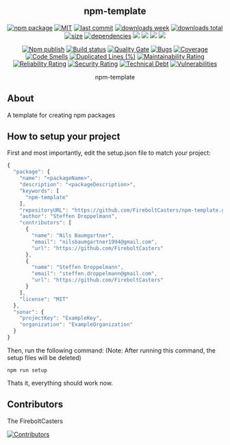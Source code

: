 <h2 align="center">
    npm-template
</h2>

<p align="center">
  <a href="https://badge.fury.io/js/consys.svg"><img src="https://badge.fury.io/js/consys.svg" alt="npm package" /></a>
  <a href="https://img.shields.io/github/license/FireboltCasters/consys"><img src="https://img.shields.io/github/license/FireboltCasters/consys" alt="MIT" /></a>
  <a href="https://img.shields.io/github/last-commit/FireboltCasters/consys?logo=git"><img src="https://img.shields.io/github/last-commit/FireboltCasters/consys?logo=git" alt="last commit" /></a>
  <a href="https://www.npmjs.com/package/consys"><img src="https://img.shields.io/npm/dm/consys.svg" alt="downloads week" /></a>
  <a href="https://www.npmjs.com/package/consys"><img src="https://img.shields.io/npm/dt/consys.svg" alt="downloads total" /></a>
  <a href="https://github.com/FireboltCasters/consys"><img src="https://shields.io/github/languages/code-size/FireboltCasters/consys" alt="size" /></a>
  <a href="https://david-dm.org/FireboltCasters/consysg"><img src="https://david-dm.org/FireboltCasters/consys/status.svg" alt="dependencies" /></a>
  <a href="https://app.fossa.com/projects/git%2Bgithub.com%2FFireboltCasters%2Fconsys?ref=badge_shield" alt="FOSSA Status"><img src="https://app.fossa.com/api/projects/git%2Bgithub.com%2FFireboltCasters%2Fconsys.svg?type=shield"/></a>
  <a href="https://github.com/google/gts" alt="Google TypeScript Style"><img src="https://img.shields.io/badge/code%20style-google-blueviolet.svg"/></a>
  <a href="https://shields.io/" alt="Google TypeScript Style"><img src="https://img.shields.io/badge/uses-TypeScript-blue.svg"/></a>
  <a href="https://github.com/marketplace/actions/lint-action"><img src="https://img.shields.io/badge/uses-Lint%20Action-blue.svg"/></a>
</p>

<p align="center">
  <a href="https://github.com/FireboltCasters/consys/actions/workflows/npmPublish.yml"><img src="https://github.com/FireboltCasters/consys/actions/workflows/npmPublish.yml/badge.svg" alt="Npm publish" /></a>
  <a href="https://github.com/FireboltCasters/consys/actions/workflows/linter.yml"><img src="https://github.com/FireboltCasters/consys/actions/workflows/linter.yml/badge.svg" alt="Build status" /></a>
  <a href="https://sonarcloud.io/dashboard?id=FireboltCasters_consys"><img src="https://sonarcloud.io/api/project_badges/measure?project=FireboltCasters_consys&metric=alert_status" alt="Quality Gate" /></a>
  <a href="https://sonarcloud.io/dashboard?id=FireboltCasters_consys"><img src="https://sonarcloud.io/api/project_badges/measure?project=FireboltCasters_consys&metric=bugs" alt="Bugs" /></a>
  <a href="https://sonarcloud.io/dashboard?id=FireboltCasters_consys"><img src="https://sonarcloud.io/api/project_badges/measure?project=FireboltCasters_consys&metric=coverage" alt="Coverage" /></a>
  <a href="https://sonarcloud.io/dashboard?id=FireboltCasters_consys"><img src="https://sonarcloud.io/api/project_badges/measure?project=FireboltCasters_consys&metric=code_smells" alt="Code Smells" /></a>
  <a href="https://sonarcloud.io/dashboard?id=FireboltCasters_consys"><img src="https://sonarcloud.io/api/project_badges/measure?project=FireboltCasters_consys&metric=duplicated_lines_density" alt="Duplicated Lines (%)" /></a>
  <a href="https://sonarcloud.io/dashboard?id=FireboltCasters_consys"><img src="https://sonarcloud.io/api/project_badges/measure?project=FireboltCasters_consys&metric=sqale_rating" alt="Maintainability Rating" /></a>
  <a href="https://sonarcloud.io/dashboard?id=FireboltCasters_consys"><img src="https://sonarcloud.io/api/project_badges/measure?project=FireboltCasters_consys&metric=reliability_rating" alt="Reliability Rating" /></a>
  <a href="https://sonarcloud.io/dashboard?id=FireboltCasters_consys"><img src="https://sonarcloud.io/api/project_badges/measure?project=FireboltCasters_consys&metric=security_rating" alt="Security Rating" /></a>
  <a href="https://sonarcloud.io/dashboard?id=FireboltCasters_consys"><img src="https://sonarcloud.io/api/project_badges/measure?project=FireboltCasters_consys&metric=sqale_index" alt="Technical Debt" /></a>
  <a href="https://sonarcloud.io/dashboard?id=FireboltCasters_consys"><img src="https://sonarcloud.io/api/project_badges/measure?project=FireboltCasters_consys&metric=vulnerabilities" alt="Vulnerabilities" /></a>
</p>

<p align="center">
    npm-template
</p>

## About

A template for creating npm packages

## How to setup your project

First and most importantly, edit the setup.json file to match your project:

```javascript
{
  "package": {
    "name": "<packageName>",
    "description": "<packageDescription>",
    "keywords": [
      "npm-template"
    ],
    "repositoryURL": "https://github.com/FireboltCasters/npm-template.git",
    "author": "Steffen Droppelmann",
    "contributors": [
      {
        "name": "Nils Baumgartner",
        "email": "nilsbaumgartner1994@gmail.com",
        "url": "https://github.com/FireboltCasters"
      },
      {
        "name": "Steffen Droppelmann",
        "email": "steffen.droppelmann@gmail.com",
        "url": "https://github.com/FireboltCasters"
      }
    ],
    "license": "MIT"
  },
  "sonar": {
    "projectKey": "ExampleKey",
    "organization": "ExampleOrganization"
  }
}
```

Then, run the following command:
(Note: After running this command, the setup files will be deleted)

```
npm run setup
```

Thats it, everything should work now.

## Contributors

The FireboltCasters

<a href="https://github.com/FireboltCasters/consys"><img src="https://contrib.rocks/image?repo=FireboltCasters/consys" alt="Contributors" /></a>
